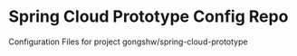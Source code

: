 # Spring Cloud Prototype Config Repo

Configuration Files for project gongshw/spring-cloud-prototype
